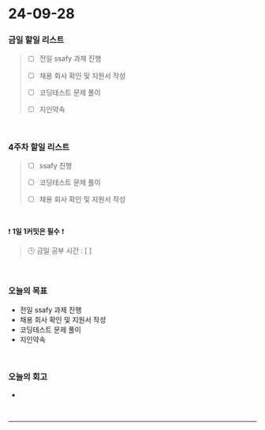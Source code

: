 # 24-09-28
### 금일 할일 리스트
> - [ ] 전일 ssafy 과제 진행
>
> - [ ] 채용 회사 확인 및 지원서 작성
>
> - [ ] 코딩테스트 문제 풀이
>
> - [ ] 지인약속

<br/>

### 4주차 할일 리스트
> - [ ] ssafy 진행
>
> - [ ] 코딩테스트 문제 풀이
>
> - [ ] 채용 회사 확인 및 지원서 작성

<br/>

❗ **1일 1커밋은 필수** ❗
> 🕒 금일 공부 시간 : [  ]

<br/>

### 오늘의 목표
- 전일 ssafy 과제 진행
- 채용 회사 확인 및 지원서 작성
- 코딩테스트 문제 풀이
- 지인약속

<br>

### 오늘의 회고
- 

<br/>

---
